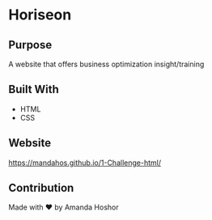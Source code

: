 # Horiseon 

## Purpose
A website that offers business optimization insight/training

## Built With
* HTML
* CSS

## Website
 https://mandahos.github.io/1-Challenge-html/

## Contribution
Made with ❤️ by Amanda Hoshor


